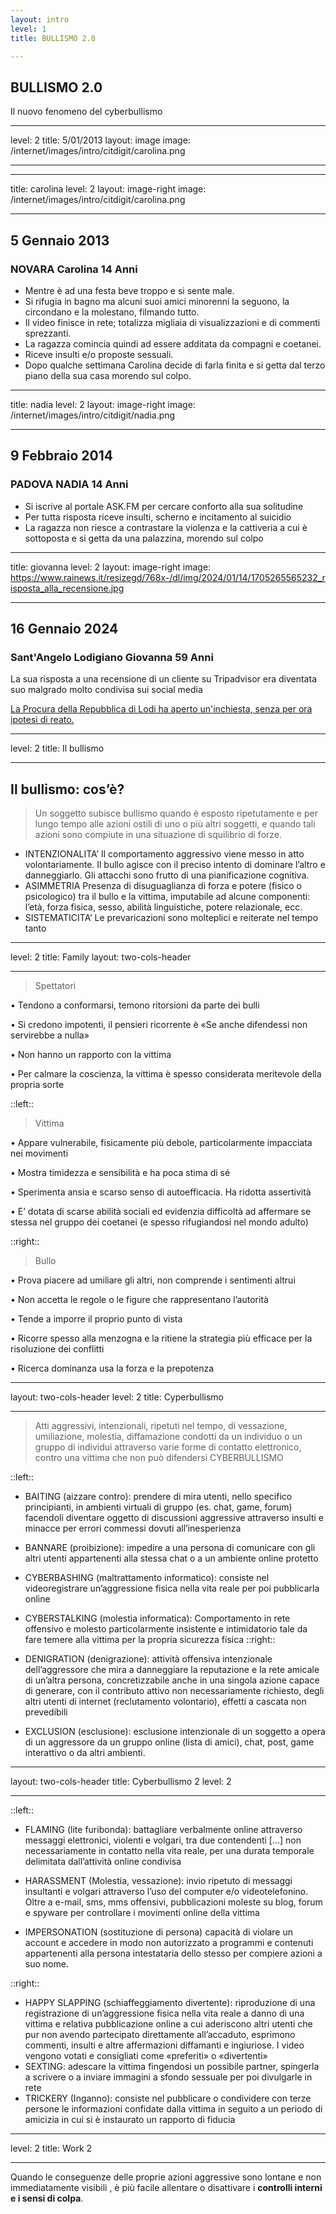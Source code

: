 ```yaml
---
layout: intro
level: 1
title: BULLISMO 2.0

---
```


## BULLISMO 2.0

Il nuovo fenomeno del
cyberbullismo

---
level: 2
title: 5/01/2013
layout: image
image: /internet/images/intro/citdigit/carolina.png

---

---
title: carolina
level: 2
layout: image-right
image: /internet/images/intro/citdigit/carolina.png

---

## 5 Gennaio 2013

### NOVARA Carolina 14 Anni

* Mentre è ad una festa beve troppo e si sente male.
* Si rifugia in bagno ma alcuni suoi amici minorenni la seguono, la circondano e la molestano,
filmando tutto.
* Il video finisce in rete; totalizza migliaia di visualizzazioni e di commenti sprezzanti.
* La ragazza comincia quindi ad essere additata da compagni e coetanei.
* Riceve insulti e/o proposte sessuali.
* Dopo qualche settimana Carolina decide di farla finita e si getta dal terzo piano della sua casa morendo sul colpo.

---
title: nadia
level: 2
layout: image-right
image: /internet/images/intro/citdigit/nadia.png

---

## 9 Febbraio 2014

### PADOVA NADIA 14 Anni

* Si iscrive al portale ASK.FM per cercare conforto alla sua solitudine
* Per tutta risposta riceve insulti, scherno e incitamento al suicidio
* La ragazza non riesce a contrastare la violenza e la cattiveria a cui è sottoposta e si getta da una palazzina, morendo sul colpo

---
title: giovanna
level: 2
layout: image-right
image: https://www.rainews.it/resizegd/768x-/dl/img/2024/01/14/1705265565232_risposta_alla_recensione.jpg

---

## 16 Gennaio 2024

### Sant'Angelo Lodigiano Giovanna 59 Anni

La sua risposta a una recensione di un cliente su Tripadvisor era diventata suo malgrado molto condivisa sui social media

[La Procura della Repubblica di Lodi ha aperto un'inchiesta, senza per ora ipotesi di reato.](https://www.rainews.it/articoli/2024/01/trovata-morta-la-ristoratrice-che-rispose-a-una-recensione-su-gay-e-disabili-85669fe5-4060-4761-91e6-580c7654f2e0.html)

---
level: 2
title: Il bullismo

---

## Il bullismo: cos’è?

>Un soggetto subisce bullismo quando è esposto ripetutamente e per lungo
tempo alle azioni ostili di uno o più altri soggetti, e quando tali azioni sono
compiute in una situazione di squilibrio di forze.

* INTENZIONALITA’
Il comportamento aggressivo viene messo in atto volontariamente. Il
bullo agisce con il preciso intento di dominare l’altro e danneggiarlo.
Gli attacchi sono frutto di una pianificazione cognitiva.
* ASIMMETRIA
Presenza di disuguaglianza di forza e potere (fisico o psicologico) tra il
bullo e la vittima, imputabile ad alcune componenti: l’età, forza fisica,
sesso, abilità linguistiche, potere relazionale, ecc.
* SISTEMATICITA’
Le prevaricazioni sono molteplici e reiterate nel tempo tanto

---
level: 2
title: Family
layout: two-cols-header

---
>Spettatori

• Tendono a conformarsi, temono ritorsioni da parte dei bulli

• Si credono impotenti, il pensieri ricorrente è «Se anche difendessi non servirebbe a nulla»

• Non hanno un rapporto con la vittima

• Per calmare la coscienza, la vittima è spesso considerata meritevole della propria sorte

::left::

>Vittima

• Appare vulnerabile, fisicamente più debole, particolarmente impacciata nei movimenti

• Mostra timidezza e sensibilità e ha poca stima di sé

• Sperimenta ansia e scarso senso di autoefficacia. Ha ridotta assertività

• E’ dotata di scarse abilità sociali ed evidenzia difficoltà ad affermare se stessa nel gruppo dei coetanei (e spesso rifugiandosi nel mondo adulto)

::right::

> Bullo

• Prova piacere ad umiliare gli altri, non comprende i sentimenti altrui

• Non accetta le regole o le figure che rappresentano l’autorità

• Tende a imporre il proprio punto di vista

• Ricorre spesso alla menzogna e la ritiene la strategia più efficace per la risoluzione dei conflitti

• Ricerca dominanza usa la forza e la prepotenza

---
layout: two-cols-header
level: 2
title: Cyperbullismo

---

>Atti aggressivi, intenzionali, ripetuti nel tempo, di vessazione,
umiliazione, molestia, diffamazione condotti da un individuo o
un gruppo di individui attraverso varie forme di contatto
elettronico, contro una vittima che non può difendersi CYBERBULLISMO

::left::

* BAITING (aizzare contro): prendere di mira utenti, nello specifico principianti, in ambienti virtuali di gruppo (es. chat, game, forum) facendoli diventare oggetto di discussioni aggressive attraverso insulti e minacce per errori commessi dovuti
all’inesperienza

* BANNARE (proibizione): impedire a una persona di comunicare con gli altri utenti
appartenenti alla stessa chat o a un ambiente online protetto

* CYBERBASHING (maltrattamento informatico): consiste nel videoregistrare
un’aggressione fisica nella vita reale per poi pubblicarla online

* CYBERSTALKING (molestia informatica): Comportamento in rete offensivo e molesto particolarmente
insistente e intimidatorio tale da fare temere alla vittima per la propria sicurezza fisica
::right::
* DENIGRATION (denigrazione): attività offensiva intenzionale dell’aggressore che mira a danneggiare la reputazione e la
rete amicale di un’altra persona, concretizzabile anche in una singola azione capace di generare, con il contributo attivo non
necessariamente richiesto, degli altri utenti di internet (reclutamento volontario), effetti a cascata non prevedibili
* EXCLUSION (esclusione): esclusione intenzionale di un soggetto a opera di un aggressore da un gruppo online (lista di
amici), chat, post, game interattivo o da altri ambienti.


---
layout: two-cols-header
title: Cyberbullismo 2
level: 2

---
::left::

* FLAMING (lite furibonda): battagliare verbalmente online attraverso messaggi elettronici, violenti e volgari, tra due
contendenti [...] non necessariamente in contatto nella vita reale, per una durata temporale delimitata dall’attività online condivisa
* HARASSMENT (Molestia, vessazione): invio ripetuto di messaggi insultanti e volgari attraverso l’uso del computer e/o
videotelefonino. Oltre a e-mail, sms, mms offensivi, pubblicazioni moleste su blog, forum e spyware per controllare i movimenti
online della vittima

* IMPERSONATION (sostituzione di persona) capacità di violare un account e accedere in modo non autorizzato a
programmi e contenuti appartenenti alla persona intestataria dello stesso per compiere azioni a suo nome.

::right::

* HAPPY SLAPPING (schiaffeggiamento divertente): riproduzione di una registrazione di un’aggressione fisica nella vita
reale a danno di una vittima e relativa pubblicazione online a cui aderiscono altri utenti che pur non avendo partecipato
direttamente all’accaduto, esprimono commenti, insulti e altre affermazioni diffamanti e ingiuriose. I video vengono votati e
consigliati come «preferiti» o «divertenti»
* SEXTING: adescare la vittima fingendosi un possibile partner, spingerla a
scrivere o a inviare immagini a sfondo sessuale per poi divulgarle in rete
* TRICKERY (Inganno): consiste nel pubblicare o condividere con terze
persone le informazioni confidate dalla vittima in seguito a un periodo di
amicizia in cui si è instaurato un rapporto di fiducia

---
level: 2
title: Work 2

---

Quando le conseguenze delle proprie azioni aggressive
sono lontane e non immediatamente visibili , è più facile
allentare o disattivare i **controlli interni e i sensi di colpa**.
